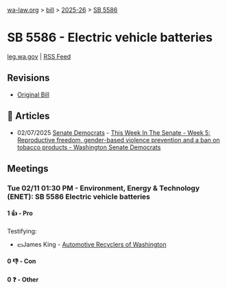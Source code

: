 [wa-law.org](/) > [bill](/bill/) > [2025-26](/bill/2025-26/) > [SB 5586](/bill/2025-26/sb/5586/)

# SB 5586 - Electric vehicle batteries
[leg.wa.gov](https://app.leg.wa.gov/billsummary?BillNumber=5586&Year=2025&Initiative=false) | [RSS Feed](./rss.xml)

## Revisions
* [Original Bill](1/)

## 📰 Articles
* 02/07/2025 [Senate Democrats](/org/senate_democrats/) - [This Week In The Senate - Week 5: Reproductive freedom, gender-based violence prevention and a ban on tobacco products - Washington Senate Democrats](https://senatedemocrats.wa.gov/blog/2025/02/07/this-week-in-the-senate-week-5-reproductive-freedom-gender-based-violence-prevention-and-a-ban-on-tobacco-products/#:~:text=Senate%20Bill%205586)

## Meetings
### Tue 02/11 01:30 PM - Environment, Energy & Technology (ENET): SB 5586 Electric vehicle batteries
#### 1 👍 - Pro
Testifying:
* 💵James King - [Automotive Recyclers of Washington](/org/automotive_recyclers_of_washington/)

#### 0 👎 - Con

#### 0 ❓ - Other

